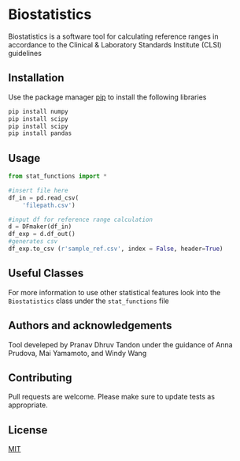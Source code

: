 # Biostatistics

Biostatistics is a software tool for calculating reference ranges in accordance to the Clinical & Laboratory Standards Institute (CLSI) guidelines 

## Installation

Use the package manager [pip](https://pip.pypa.io/en/stable/) to install the following libraries 

```bash
pip install numpy
pip install scipy
pip install scipy 
pip install pandas
```

## Usage

```python
from stat_functions import *

#insert file here
df_in = pd.read_csv(
    'filepath.csv')

#input df for reference range calculation
d = DFmaker(df_in) 
df_exp = d.df_out()
#generates csv
df_exp.to_csv (r'sample_ref.csv', index = False, header=True)
```

## Useful Classes
For more information to use other statistical features look into the ```Biostatistics```
class under the ```stat_functions``` file


## Authors and acknowledgements
Tool develeped by Pranav Dhruv Tandon under the guidance of Anna Prudova, Mai Yamamoto, and Windy Wang

## Contributing
Pull requests are welcome. 
Please make sure to update tests as appropriate.

## License
[MIT](https://choosealicense.com/licenses/mit/)
